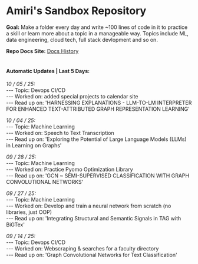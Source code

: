 # Amiri's Sandbox Repository

**Goal:** Make a folder every day and write ~100 lines of code in it to practice a skill or learn more about a topic in a manageable way. Topics include ML, data engineering, cloud tech, full stack devlopment and so on. <br> 

 **Repo Docs Site:** [Docs History](https://amirihayes.github.io/sandbox/) <br><br> 

#### Automatic Updates | Last 5 Days: 

<em>10 / 05 / 25: </em>  
---  Topic: Devops CI/CD  
---  Worked on: added special projects to calendar site  
---  Read up on: 'HARNESSING EXPLANATIONS - LLM-TO-LM INTERPRETER FOR ENHANCED TEXT-ATTRIBUTED GRAPH REPRESENTATION LEARNING'  

<em>10 / 04 / 25: </em>  
---  Topic: Machine Learning  
---  Worked on: Speech to Text Transcription  
---  Read up on: 'Exploring the Potential of Large Language Models (LLMs) in Learning on Graphs'  

<em>09 / 28 / 25: </em>  
---  Topic: Machine Learning  
---  Worked on: Practice Pyomo Optimization Library  
---  Read up on: 'GCN ~ SEMI-SUPERVISED CLASSIFICATION WITH GRAPH CONVOLUTIONAL NETWORKS'  

<em>09 / 27 / 25: </em>  
---  Topic: Machine Learning  
---  Worked on: Develop and train a neural network from scratch (no libraries, just OOP)  
---  Read up on: 'Integrating Structural and Semantic Signals in TAG with BiGTex'  

<em>09 / 14 / 25: </em>  
---  Topic: Devops CI/CD  
---  Worked on: Webscraping & searches for a faculty directory  
---  Read up on: 'Graph Convolutional Networks for Text Classification'  

